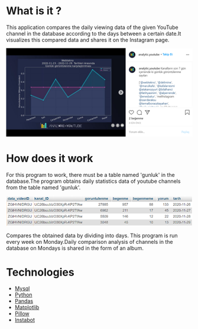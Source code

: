 # What is it ?

  

This application compares the daily viewing data of the given YouTube channel in the database according to the days between a certain date.It visualizes this compared data and shares it on the Instagram page.


![enter image description here](https://github.com/MrSipahi/Youtube_weekly_analysis/blob/main/photo/post.PNG?raw=true)


# How does it work

For this program to work, there must be a table named 'gunluk' in the database.The program obtains daily statistics data of youtube channels from the table named 'gunluk'.

 ![enter image description here](https://github.com/MrSipahi/Youtube_Top_List/blob/main/photo/gunluk_table.PNG?raw=true)


Compares the obtained data by dividing into days. This program is run every week on Monday.Daily comparison analysis of channels in the database on Mondays is shared in the form of an album. 




#  Technologies

 - [Mysql](https://www.mysql.com/)
 - [Python](https://www.python.org/)
 - [Pandas](https://pypi.org/project/pandas/)
 - [Matplotlib](https://pypi.org/project/matplotlib/)
 - [Pillow](https://pypi.org/project/Pillow/)
 - [Instabot](https://pypi.org/project/instabot/)


 

